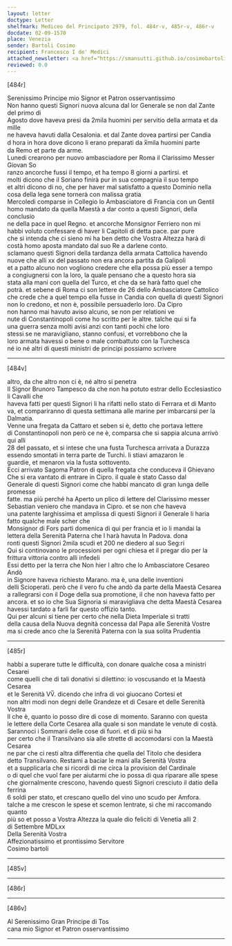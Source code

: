 ```yaml
---
layout: letter
doctype: Letter
shelfmark: Mediceo del Principato 2979, fol. 484r-v, 485r-v, 486r-v
docdate: 02-09-1570
place: Venezia
sender: Bartoli Cosimo
recipient: Francesco I de' Medici
attached_newsletter: <a href="https://smansutti.github.io/cosimobartoli/texts/3080_205/">3080_205</a>
reviewed: 0.0
---
```


[484r]  
  
  
Serenissimo Principe mio Signor et Patron osservantissimo  
Non hanno questi Signori nuova alcuna dal lor Generale se non dal Zante del primo di  
Agosto dove haveva presi da 2mila huomini per servitio della armata et da mille  
ne haveva havuti dalla Cesalonia. et dal Zante dovea partirsi per Candia  
d hora in hora dove dicono li erano preparati da x̅mila huomini parte  
da Remo et parte da arme.  
Lunedi crearono per nuovo ambasciadore per Roma il Clarissimo Messer Giovan So  
ranzo ancorche fussi il tempo, et ha tempo 8 giorni a partirsi. et  
molti dicono che il Soriano finirà pur in sua compagnia il suo tempo  
et altri dicono di no, che per haver mal satisfatto a questo Dominio nella  
cosa della lega sene tornerà con malissa gratia  
Mercoledi comparse in Collegio lo Ambasciatore di Francia con un Gentil  
homo mandato da quella Maestà a dar conto a questi Signori, della conclusio  
ne della pace in quel Regno. et ancorche Monsignor Ferriero non mi  
habbi voluto confessare di haver li Capitoli di detta pace. par pure  
che si intenda che ci sieno mi ha ben detto che Vostra Altezza harà di  
costà homo aposta mandato dal suo Re a darlene conto.  
sclamano questi Signori della tardanza della armata Cattolica havendo  
nuove che alli xx del passato non era ancora partita da Galipoli  
et a patto alcuno non vogliono credere che ella possa più esser a tempo  
a congiugnersi con la loro, la quale pensano che a questo hora sia  
stata alla mani con quella del Turco, et che da se harà fatto quel che  
potrà. et sebene di Roma ci son lettere de 26 dello Ambasciatore Cattolico  
che crede che a quel tempo ella fusse in Candia con quella di questi Signori  
non lo credono, et non è, possibile persuaderlo loro. Da Cipro  
non hanno mai havuto aviso alcuno, se non per relationi ve  
nute di Constantinopoli come ho scritto per le altre. talche qui si fa  
una guerra senza molti avisi anzi con tanti pochi che loro  
stessi se ne maravigliano, stanno confusi, et vorrebbono che la  
loro armata havessi o bene o male combattuto con la Turchesca  
né io né altri di questi ministri de principi possiamo scrivere  
  
---  

[484v]  
  
  
altro, da che altro non ci è, né altro si penetra  
Il Signor Brunoro Tampesco da che non ha potuto estrar dello Ecclesiastico li Cavalli che  
haveva fatti per questi Signori li ha rifatti nello stato di Ferrara et di Manto  
va, et compariranno di questa settimana alle marine per imbarcarsi per la Dalmatia.  
Venne una fregata da Cattaro et seben si è, detto che portava lettere  
di Constantinopoli non però ce ne è, comparsa che si sappia alcuna arrivò qui alli  
28 del passato, et si intese che una fusta Turchesca arrivata a Durazza  
essendo smontati in terra parte de Turchi. li stiavi amazaron le  
guardie, et menaron via la fusta sottovento.  
Ecci arrivato Sagoma Patron di quella fregata che conduceva il Ghievano  
Che si era vantato di entrare in Cipro. il quale è stato Casso dal  
Generale di questi Signori come che habbi mancato di gran lunga delle promesse  
fatte. ma più perché ha Aperto un plico di lettere del Clarissimo messer  
Sebastian veniero che mandava in Cipro. et se non che haveva  
una patente larghissima et amplissa di questi Signori il Generale li haria  
fatto qualche male scher che  
Monsignor di Fors partì domenica di qui per francia et io li mandai la  
lettera della Serenità Paterna che l harà havuta In Padova. dona  
ronti questi Signori 2mila scudi et 200 ne diedero al suo Seg:ri  
Qui si continovano le processioni per ogni chiesa et il pregar dio per la  
frittura vittoria contro alli infedeli  
Essi detto per la terra che Non hier l altro che lo Ambasciatore Cesareo Andò  
in Signore haveva richiesto Marano. ma è, una delle inventioni  
delli Scioperati. però che il vero fu che andò da parte della Maestà Cesarea  
a rallegrarsi con il Doge della sua promotione, il che non haveva fatto per  
ancora. et so io che Sua Signoria si maravigliava che detta Maestà Cesarea  
havessi tardato a farli far questo offizio tanto.  
Qui per alcuni si tiene per certo che nella Dieta Imperiale si tratti  
della causa della Nuova degnità concessa dal Papa alle Serenità Vostre  
ma si crede anco che la Serenità Paterna con la sua solita Prudentia  
  
---  

[485r]  
  
  
habbi a superare tutte le difficultà, con donare qualche cosa a ministri Cesarei  
come quelli che di tali donativi si dilettino: io voscusando et la Maestà Cesarea  
et le Serenità VV̅. dicendo che infra di voi giuocano Cortesi et  
non altri modi non degni delle Grandeze et di Cesare et delle Serenità Vostra  
Il che è, quanto io posso dire di cose di momento. Saranno con questa  
le lettere della Corte Cesarea alla quale si son mandate le venute di costà.  
Sarannoci i Sommarii delle cose di fuori. et di più si ha  
per certo che il Transilvano sia alle strette di accomodarsi con la Maestà Cesarea  
ne par che ci resti altra differentia che quella del Titolo che desidera  
detto Transilvano. Restami a baciar le mani alla Serenità Vostra  
et a supplicarla che si ricordi di me circa la provision del Cardinale  
o di quel che vuol fare per aiutarmi che io possa di qua riparare alle spese  
che giornalmente crescono, havendo questi Signori cresciuto il datio della ferrina  
6 soldi per stato, et crescano quello del vino uno scudo per Amfora.  
talche a me crescon le spese et scemon lentrate, sì che mi raccomando quanto  
più so et posso a Vostra Altezza la quale dio feliciti di Venetia alli 2  
di Settembre MDLxx  
Della Serenità Vostra  
Affezionatissimo et prontissimo Servitore  
Cosimo bartoli  
  
---  

[485v]  
  
  
  
---  

[486r]  
  
  
  
---  

[486v]  
  
  
Al Serenissimo Gran Principe di Tos  
cana mio Signor et Patron osservantissimo  
  
---  

